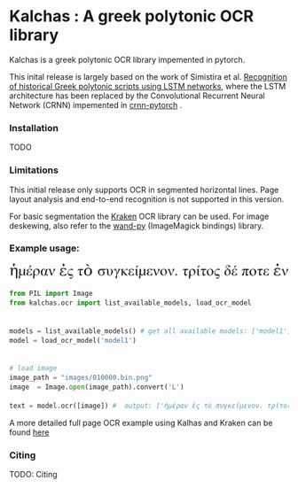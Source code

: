 # Kalchas : A greek polytonic OCR library  


Kalchas is a greek polytonic OCR library impemented in pytorch. 

This inital release is largely based on the work of Simistira et al. [Recognition of historical Greek polytonic scripts using LSTM networks](https://ieeexplore.ieee.org/abstract/document/7333865/), 
where the LSTM architecture has been replaced by the Convolutional Recurrent Neural Network (CRNN) impemented in [crnn-pytorch](https://github.com/GitYCC/crnn-pytorch) . 

 




### Installation 

TODO


### Limitations 

This initial release only supports OCR in segmented horizontal lines. Page layout analysis and end-to-end recognition is not supported in this version.

For basic segmentation the [Kraken](https://github.com/mittagessen/kraken) OCR library can be used. For image deskewing, also refer to the [wand-py](https://docs.wand-py.org/) (ImageMagick  bindings) library. 



###  Example usage: 


 
![Test image](./images/010000.bin.png "Test image")

```python
from PIL import Image
from kalchas.ocr import list_available_models, load_ocr_model


models = list_available_models() # get all available models: ['model1']
model = load_ocr_model('model1') 


# load image 
image_path = "images/010000.bin.png" 
image  = Image.open(image_path).convert('L')
 
text = model.ocr([image]) #  output: ['ἡμέραν ἐς τὸ συγκείμενον. τρίτος δέ ποτε ἐν']

``` 


A more detailed full page OCR example using Kalhas and Kraken can be found [here](demo.ipynb)


### Citing


TODO: Citing

